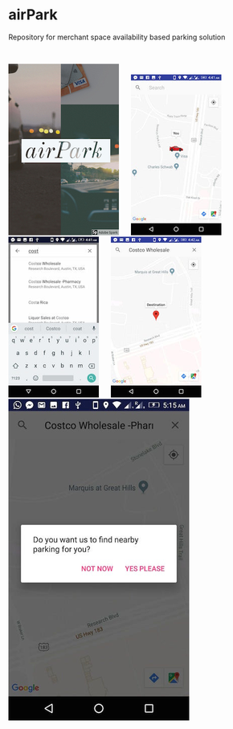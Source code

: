 # airPark
Repository for merchant space availability based parking solution

<br>  

![ScreenShot](/screenshots/background71.jpg) &nbsp;&nbsp;&nbsp;&nbsp; ![ScreenShot](/screenshots/mapScreen7.jpeg) &nbsp;&nbsp;&nbsp;&nbsp; ![ScreenShot](/screenshots/mapScreen71.jpeg) &nbsp;&nbsp;&nbsp;&nbsp; ![ScreenShot](/screenshots/mapScreen72.jpeg) &nbsp;&nbsp;&nbsp;&nbsp; ![ScreenShot](/screenshots/mapscreen73.jpeg)

